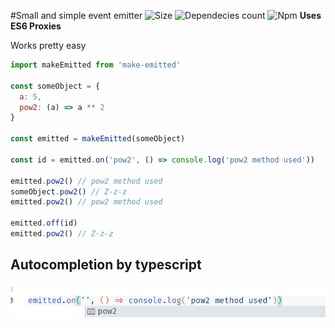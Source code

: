 #Small and simple event emitter
![Size](https://badgen.net/bundlephobia/minzip/make-emitted@1.0.0)
![Dependecies count](https://badgen.net/bundlephobia/dependency-count/make-emitted@1.0.0)
![Npm](https://badgen.net/npm/v/make-emitted)
**Uses ES6 Proxies**

Works pretty easy

```js
import makeEmitted from 'make-emitted'

const someObject = {
  a: 5,
  pow2: (a) => a ** 2
}

const emitted = makeEmitted(someObject)

const id = emitted.on('pow2', () => console.log('pow2 method used'))

emitted.pow2() // pow2 method used
someObject.pow2() // Z-z-z
emitted.pow2() // pow2 method used

emitted.off(id)
emitted.pow2() // Z-z-z
```

## Autocompletion by typescript
![Autocompletion](./imgs/autocompletion.png)